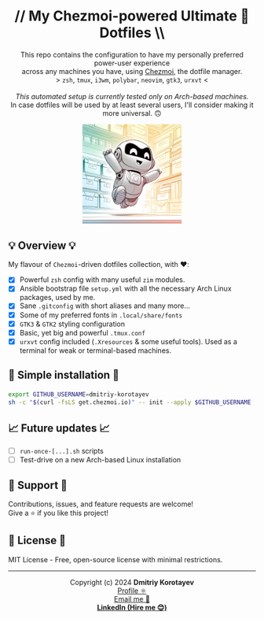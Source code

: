 <!-- markdownlint-configure-file {
  "no-inline-html": false,
  "MD041": false
} -->

<div align="center">

# // My Chezmoi-powered Ultimate 💪 Dotfiles \\\

This repo contains the configuration to have my personally preferred power-user experience \
across any machines you have, using [Chezmoi](https://chezmoi.io), the dotfile manager. \
\> `zsh`, `tmux`, `i3wm`, `polybar`, `neovim`, `gtk3`, `urxvt` < \
\
*This automated setup is currently tested only on Arch-based machines.* \
In case dotfiles will be used by at least several users, I'll consider making it more universal. 🙃

<img src="logo.webp" title="Logo" width="40%"
  alt="Finally! Everything is in it's place!"
/>

</div>

## 💡 Overview 💡

My flavour of `Chezmoi`-driven dotfiles collection, with ❤️:

- [x] Powerful `zsh` config with many useful `zim` modules.
- [x] Ansible bootstrap file `setup.yml` with all the necessary Arch Linux packages, used by me.
- [x] Sane `.gitconfig` with short aliases and many more...
- [x] Some of my preferred fonts in `.local/share/fonts`
- [x] `GTK3` & `GTK2` styling configuration
- [x] Basic, yet big and powerful `.tmux.conf`
- [x] `urxvt` config included (`.Xresources` & some useful tools). Used as a terminal for weak or terminal-based machines.

## 🔧 Simple installation 🔧

```sh
export GITHUB_USERNAME=dmitriy-korotayev
sh -c "$(curl -fsLS get.chezmoi.io)" -- init --apply $GITHUB_USERNAME 
```

## 📈 Future updates 📈
- [ ] `run-once-[...].sh` scripts
- [ ] Test-drive on a new Arch-based Linux installation

## 🚦 Support 🚦

Contributions, issues, and feature requests are welcome! \
Give a ⭐️ if you like this project!

## 📝 License 📝

MIT License - Free, open-source license with minimal restrictions.

-----------

<div align="center">

Copyright (c) 2024 **Dmitriy Korotayev** \
[Profile ⚛️](https://github.com/dmitriy-korotayev "My GitHub profile") \
[Email me 🤝](mailto:korotayev.dmitriy+github "Email any questions you might have!") \
**[LinkedIn (Hire me 😊)](https://www.linkedin.com/in/foreverdev/ "My professional profile: skills, experience and much more...")**

</div>
